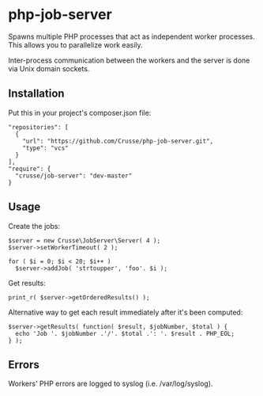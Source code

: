 # php-job-server

Spawns multiple PHP processes that act as independent worker processes. This
allows you to parallelize work easily.

Inter-process communication between the workers and the server is done via
Unix domain sockets.


## Installation

Put this in your project's composer.json file:

```
"repositories": [
  {
    "url": "https://github.com/Crusse/php-job-server.git",
    "type": "vcs"
  }
],
"require": {
  "crusse/job-server": "dev-master"
}
```


## Usage

Create the jobs:

```
$server = new Crusse\JobServer\Server( 4 );
$server->setWorkerTimeout( 2 );

for ( $i = 0; $i < 20; $i++ )
  $server->addJob( 'strtoupper', 'foo'. $i );
```

Get results:

```
print_r( $server->getOrderedResults() );
```

Alternative way to get each result immediately after it's been computed:

```
$server->getResults( function( $result, $jobNumber, $total ) {
  echo 'Job '. $jobNumber .'/'. $total .': '. $result . PHP_EOL;
} );
```


## Errors

Workers' PHP errors are logged to syslog (i.e. /var/log/syslog).
